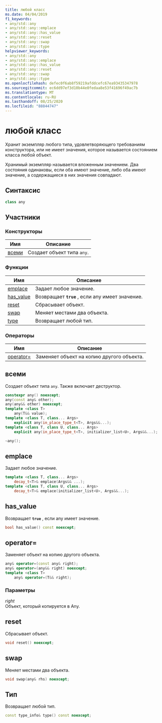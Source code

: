 ```yaml
---
title: любой класс
ms.date: 04/04/2019
f1_keywords:
- any/std::any
- any/std::any::emplace
- any/std::any::has_value
- any/std::any::reset
- any/std::any::swap
- any/std::any::type
helpviewer_keywords:
- any/std::any
- any/std::any::emplace
- any/std::any::has_value
- any/std::any::reset
- any/std::any::swap
- any/std::any::type
ms.openlocfilehash: defec0f6ab8f59219afddcefc67ea93435347978
ms.sourcegitcommit: ec6dd97ef3d10b44e0fedaa8e53f41696f49ac7b
ms.translationtype: MT
ms.contentlocale: ru-RU
ms.lasthandoff: 08/25/2020
ms.locfileid: "88844747"
---
```

# <a name="any-class"></a>любой класс

Хранит экземпляр любого типа, удовлетворяющего требованиям конструктора, или не имеет значения, которое называется состоянием класса любой объект.

Хранимый экземпляр называется вложенным значением. Два состояния одинаковы, если оба имеют значение, либо оба имеют значение, а содержащиеся в них значения совпадают.

## <a name="syntax"></a>Синтаксис

```cpp
class any
```

## <a name="members"></a>Участники

### <a name="constructors"></a>Конструкторы

|Имя|Описание|
|-|-|
|[всеми](#any)|Создает объект типа `any`.|

### <a name="functions"></a>Функции

|Имя|Описание|
|-|-|
|[emplace](#emplace)|Задает любое значение.|
|[has_value](#has_value)|Возвращает **`true`** , если any имеет значение.|
|[reset](#reset)|Сбрасывает объект.|
|[swap](#swap)|Меняет местами два объекта.|
|[type](#type)|Возвращает любой тип.|

### <a name="operators"></a>Операторы

|Имя|Описание|
|-|-|
|[operator=](#op_eq)|Заменяет объект на копию другого объекта.|

## <a name="any"></a><a name="any"></a> всеми

Создает объект типа `any`. Также включает деструктор.

```cpp
constexpr any() noexcept;
any(const any& other);
any(any&& other) noexcept;
template <class T>
    any(T&& value);
template <class T, class... Args>
    explicit any(in_place_type_t<T>, Args&&...);
template <class T, class U, class... Args>
    explicit any(in_place_type_t<T>, initializer_list<U>, Args&&...);

~any();
```

## <a name="emplace"></a><a name="emplace"></a> emplace

Задает любое значение.

```cpp
template <class T, class... Args>
    decay_t<T>& emplace(Args&& ...);
template <class T, class U, class... Args>
    decay_t<T>& emplace(initializer_list<U>, Args&&...);
```

## <a name="has_value"></a><a name="has_value"></a> has_value

Возвращает **`true`** , если any имеет значение.

```cpp
bool has_value() const noexcept;
```

## <a name="operator"></a><a name="op_eq"></a> operator=

Заменяет объект на копию другого объекта.

```cpp
any& operator=(const any& right);
any& operator=(any&& right) noexcept;
template <class T>
    any& operator=(T&& right);
```

### <a name="parameters"></a>Параметры

*right*\
Объект, который копируется в Any.

## <a name="reset"></a><a name="reset"></a> reset

Сбрасывает объект.

```cpp
void reset() noexcept;
```

## <a name="swap"></a><a name="swap"></a> swap

Меняет местами два объекта.

```cpp
void swap(any& rhs) noexcept;
```

## <a name="type"></a>Тип <a name="type"></a>

Возвращает любой тип.

```cpp
const type_info& type() const noexcept;
```
